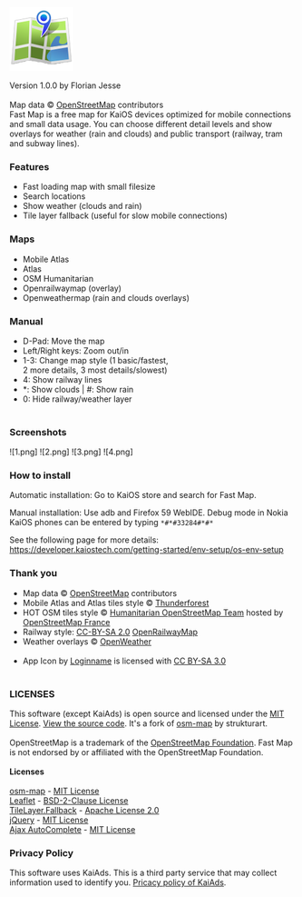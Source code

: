 ![logo](application/icons/icon-112-112.png) 

Version 1.0.0 by Florian Jesse</br></br>
Map data © <a href="https://www.openstreetmap.org/copyright">OpenStreetMap</a> contributors</br>
Fast Map is a free map for KaiOS devices optimized for mobile connections and small data usage. You can choose different detail levels and show overlays for weather (rain and clouds) and public transport (railway, tram and subway lines).

### Features
+ Fast loading map with small filesize
+ Search locations
+ Show weather (clouds and rain)
+ Tile layer fallback (useful for slow mobile connections)

### Maps
+ Mobile Atlas
+ Atlas
+ OSM Humanitarian
+ Openrailwaymap (overlay)
+ Openweathermap (rain and clouds overlays)

### Manual
+ D-Pad: Move the map</br>
+ Left/Right keys: Zoom out/in</br>
+ 1-3: Change map style (1 basic/fastest,</br>2 more details, 3 most details/slowest)</br>
+ 4: Show railway lines</br>
+ *: Show clouds | #: Show rain</br>
+ 0: Hide railway/weather layer</br></br>

### Screenshots
![1.png]
![2.png]
![3.png]
![4.png]

### How to install
Automatic installation: Go to KaiOS store and search for Fast Map.

Manual installation: Use adb and Firefox 59 WebIDE. Debug mode in Nokia KaiOS phones can be entered by typing ```*#*#33284#*#*```

See the following page for more details:
https://developer.kaiostech.com/getting-started/env-setup/os-env-setup

### Thank you
+ Map data © <a href="https://www.openstreetmap.org/copyright">OpenStreetMap</a> contributors</br>
+ Mobile Atlas and Atlas tiles style © <a href="https://www.thunderforest.com/">Thunderforest</a></br>
+ HOT OSM tiles style © <a href="https://www.hotosm.org/">Humanitarian OpenStreetMap Team</a> hosted by <a href="https://www.openstreetmap.fr/">OpenStreetMap France</a></br>
+ Railway style: <a href="https://creativecommons.org/licenses/by-sa/2.0">CC-BY-SA 2.0</a> <a href="https://openrailwaymap.org/">OpenRailwayMap</a></br>
+ Weather overlays © <a href="https://openweathermap.org/">OpenWeather</a></br></br>
+ App Icon by <a href="https://commons.wikimedia.org/w/index.php?curid=22534462">Loginname</a> is licensed with <a href="https://creativecommons.org/licenses/by-sa/3.0">CC BY-SA 3.0</a></br></br>

### LICENSES

This software (except KaiAds) is open source and licensed under the <a href="LICENSE.txt">MIT License</a>. <a href="https://github.com/GP4Flo/fastmap">View the source code</a>. It's a fork of <a href="https://github.com/strukturart/osm-map">osm-map</a> by strukturart.</br></br>
OpenStreetMap is a trademark of the <a href="https://wiki.osmfoundation.org/wiki/Main_Page">OpenStreetMap Foundation</a>. Fast Map is not endorsed by or affiliated with the OpenStreetMap Foundation.</br></br>
<b>Licenses</b></br></br>
<a href="https://github.com/strukturart/osm-map">osm-map</a> - <a href="osm-map LICENSE.txt">MIT License</a></br>
<a href="https://leafletjs.com">Leaflet</a> - <a href="assets/leaflet/Leaflet LICENSE.txt">BSD-2-Clause License</a></br>
<a href="https://github.com/ghybs/Leaflet.TileLayer.Fallback">TileLayer.Fallback</a> - <a href="assets/leaflet/Leaflet.TileLayer.Fallback LICENSE.txt">Apache License 2.0</a></br>
<a href="https://jquery.com/">jQuery</a> - <a href="assets/js/jQuery LICENSE.txt">MIT License</a></br>
<a href="https://www.devbridge.com/sourcery/components/jquery-autocomplete/">Ajax AutoComplete</a> - <a href="assets/js/jQuery-Autocomplete LICENSE.txt">MIT License</a>

### Privacy Policy
This software uses KaiAds. This is a third party service that may collect information used to identify you. <a href="https://www.kaiostech.com/privacy-policy/">Pricacy policy of KaiAds</a>.
